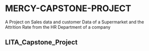 # MERCY-CAPSTONE-PROJECT
A Project on  Sales data and customer Data of a Supermarket and the Attrition Rate from the HR Department of a company
## LITA_Capstone_Project
